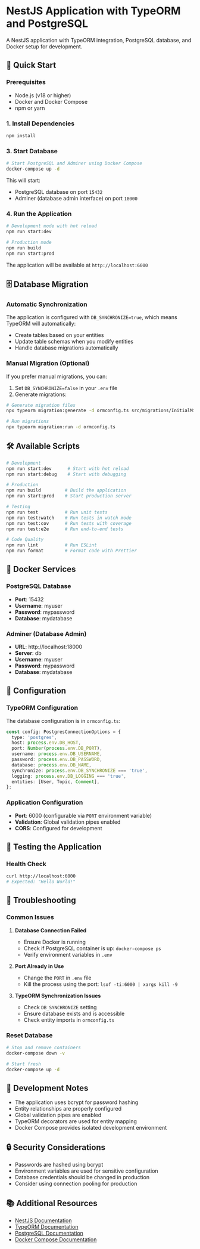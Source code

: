 # NestJS Application with TypeORM and PostgreSQL

A NestJS application with TypeORM integration, PostgreSQL database, and Docker setup for development.

## 🚀 Quick Start

### Prerequisites

- Node.js (v18 or higher)
- Docker and Docker Compose
- npm or yarn

### 1. Install Dependencies

```bash
npm install
```



### 3. Start Database

```bash
# Start PostgreSQL and Adminer using Docker Compose
docker-compose up -d
```

This will start:

- PostgreSQL database on port `15432`
- Adminer (database admin interface) on port `18000`

### 4. Run the Application

```bash
# Development mode with hot reload
npm run start:dev

# Production mode
npm run build
npm run start:prod
```

The application will be available at `http://localhost:6000`

## 🗄️ Database Migration

### Automatic Synchronization

The application is configured with `DB_SYNCHRONIZE=true`, which means TypeORM will automatically:

- Create tables based on your entities
- Update table schemas when you modify entities
- Handle database migrations automatically

### Manual Migration (Optional)

If you prefer manual migrations, you can:

1. Set `DB_SYNCHRONIZE=false` in your `.env` file
2. Generate migrations:

```bash
# Generate migration files
npx typeorm migration:generate -d ormconfig.ts src/migrations/InitialMigration

# Run migrations
npx typeorm migration:run -d ormconfig.ts
```

## 🛠️ Available Scripts

```bash
# Development
npm run start:dev      # Start with hot reload
npm run start:debug    # Start with debugging

# Production
npm run build         # Build the application
npm run start:prod    # Start production server

# Testing
npm run test          # Run unit tests
npm run test:watch    # Run tests in watch mode
npm run test:cov      # Run tests with coverage
npm run test:e2e      # Run end-to-end tests

# Code Quality
npm run lint          # Run ESLint
npm run format        # Format code with Prettier
```

## 🐳 Docker Services

### PostgreSQL Database

- **Port**: 15432
- **Username**: myuser
- **Password**: mypassword
- **Database**: mydatabase

### Adminer (Database Admin)

- **URL**: http://localhost:18000
- **Server**: db
- **Username**: myuser
- **Password**: mypassword
- **Database**: mydatabase

## 🔧 Configuration

### TypeORM Configuration

The database configuration is in `ormconfig.ts`:

```typescript
const config: PostgresConnectionOptions = {
  type: 'postgres',
  host: process.env.DB_HOST,
  port: Number(process.env.DB_PORT),
  username: process.env.DB_USERNAME,
  password: process.env.DB_PASSWORD,
  database: process.env.DB_NAME,
  synchronize: process.env.DB_SYNCHRONIZE === 'true',
  logging: process.env.DB_LOGGING === 'true',
  entities: [User, Topic, Comment],
};
```

### Application Configuration

- **Port**: 6000 (configurable via `PORT` environment variable)
- **Validation**: Global validation pipes enabled
- **CORS**: Configured for development

## 🧪 Testing the Application

### Health Check

```bash
curl http://localhost:6000
# Expected: "Hello World!"
```



## 🚨 Troubleshooting

### Common Issues

1. **Database Connection Failed**
   - Ensure Docker is running
   - Check if PostgreSQL container is up: `docker-compose ps`
   - Verify environment variables in `.env`

2. **Port Already in Use**
   - Change the `PORT` in `.env` file
   - Kill the process using the port: `lsof -ti:6000 | xargs kill -9`

3. **TypeORM Synchronization Issues**
   - Check `DB_SYNCHRONIZE` setting
   - Ensure database exists and is accessible
   - Check entity imports in `ormconfig.ts`

### Reset Database

```bash
# Stop and remove containers
docker-compose down -v

# Start fresh
docker-compose up -d
```

## 📝 Development Notes

- The application uses bcrypt for password hashing
- Entity relationships are properly configured
- Global validation pipes are enabled
- TypeORM decorators are used for entity mapping
- Docker Compose provides isolated development environment

## 🔒 Security Considerations

- Passwords are hashed using bcrypt
- Environment variables are used for sensitive configuration
- Database credentials should be changed in production
- Consider using connection pooling for production

## 📚 Additional Resources

- [NestJS Documentation](https://docs.nestjs.com/)
- [TypeORM Documentation](https://typeorm.io/)
- [PostgreSQL Documentation](https://www.postgresql.org/docs/)
- [Docker Compose Documentation](https://docs.docker.com/compose/)
